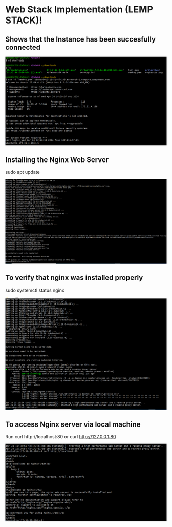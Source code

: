 # Web Stack Implementation (LEMP STACK)!

## Shows that the Instance has been succesfully connected

![1_load!](./img/1_load.png)

## Installing the Nginx Web Server
sudo apt update

![1_load!](./img/2_nginxinstall.png)

## To verify that nginx was installed properly
sudo systemctl status nginx

![1_load!](./img/2_nginxrunning.png)

## To access Nginx server via local machine
Run curl http://localhost:80
or curl http://127.0.0.1:80

![1_load!](./img/3_accessingubuntu.png)
